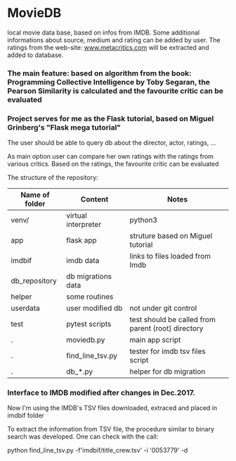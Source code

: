 # MovieDB
local movie data base, based on infos from IMDB. 
Some additional informations about source, medium and rating can be added by user.
The ratings from the web-site: www.metacritics.com will be extracted and added to database.
### The main feature: based on algorithm from the book: Programming Collective Intelligence by Toby Segaran, the Pearson Similarity is calculated and the favourite critic can be evaluated

### Project serves for me as the Flask tutorial, based on Miguel Grinberg's "Flask mega tutorial" 

The user should be able to query db about the director, actor, ratings, ...

As main option user can compare her own ratings with the ratings from various critics.
Based on the ratings, the favourite critic can be evaluated

The structure of the repository:

| Name of folder | Content | Notes |
| ---- | ---- | ---- |
| venv/ | virtual interpreter | python3 |
| app | flask app | struture based on Miguel tutorial |
| imdbif | imdb data | links to files loaded from Imdb |
| db_repository | db migrations data |  |
| helper | some routines |  |
| userdata | user modified db | not under git control |
| test | pytest scripts | test should be called from parent (root) directory | 
| . | moviedb.py | main app script |
| . | find_line_tsv.py | tester for imdb tsv files script |
| . | db_*.py | helper for db migration |

### Interface to IMDB modified after changes in Dec.2017. 
Now I'm using the IMDB's TSV files downloaded, extraced and placed in imdbif folder

To extract the information from TSV file, the procedure similar to binary search was developed. 
One can check with the call:

python find_line_tsv.py -f'imdbif/title_crew.tsv' -i '0053779'  -d

